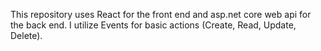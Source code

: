 This repository uses React for the front end and asp.net core web api for the back end. I utilize Events for basic actions (Create, Read, Update, Delete).
